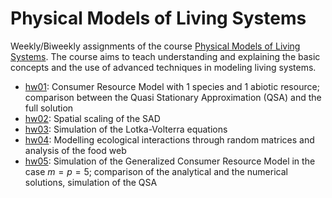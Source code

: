 # Physical Models of Living Systems
Weekly/Biweekly assignments of the course [Physical Models of Living Systems](https://en.didattica.unipd.it/off/2021/LM/SC/SC2443/000ZZ/SCQ1097938/N0). The course aims to teach understanding and explaining the basic concepts and the use of advanced techniques in modeling living systems.

- [hw01](hw01_Dynamics_of_Single_Species.ipynb): Consumer Resource Model with 1 species and 1 abiotic resource; comparison between the Quasi Stationary Approximation (QSA) and the full solution
- [hw02](hw02_Spatial_Scaling_RSA.ipynb): Spatial scaling of the SAD
- [hw03](hw03_Lotka_Volterra.ipynb): Simulation of the Lotka-Volterra equations
- [hw04](hw04_Ecological_Interactions.ipynb): Modelling ecological interactions through random matrices and analysis of the food web 
- [hw05](hw05_Generalized_Consumer_Resource_Model.ipynb): Simulation of the Generalized Consumer Resource Model in the case $m=p=5$; comparison of the analytical and the numerical solutions, simulation of the QSA